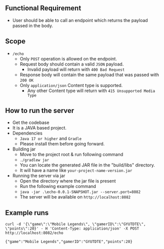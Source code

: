 ## Functional Requirement
- User should be able to call an endpoint which returns the payload passed in the body.

## Scope
- `/echo`
  - Only `POST` operation is allowed on the endpoint. 
  - Request body should contain a valid `JSON` payload.
    - Invalid payload will return with `400 Bad Request`
  - Response body will contain the same payload that was passed with `200 OK`
  - Only `application/json` Content type is supported.
    - Any other Content type will return with `415 Unsupported Media Type`

## How to run the server
- Get the codebase
- It is a JAVA based project.
- Dependencies
  - `Java 17 or higher` and `Gradle`
  - Please install them before going forward.
- Building jar
  - Move to the project root & run following command
  - `./gradlew jar`
  - You can locate the generated JAR file in the "build/libs" directory. 
  - It will have a name like `your-project-name-version.jar`
- Running the server via jar
  - Open the directory where the jar file is present
  - Run the following example command
  - `java -jar .\echo-0.0.1-SNAPSHOT.jar --server.port=8082`
  - The server will be available on `http://localhost:8082`

## Example runs

`curl -d '{\"game\":\"Mobile Legends\", \"gamerID\":\"GYUTDTE\", \"points\":20}' -
H 'Content-Type: application/json' -X POST http://localhost:8082/echo`

`{"game":"Mobile Legends","gamerID":"GYUTDTE","points":20}`

